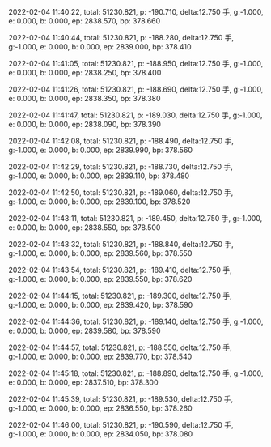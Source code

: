 2022-02-04 11:40:22, total: 51230.821, p: -190.710, delta:12.750 手, g:-1.000, e: 0.000, b: 0.000, ep: 2838.570, bp: 378.660

2022-02-04 11:40:44, total: 51230.821, p: -188.280, delta:12.750 手, g:-1.000, e: 0.000, b: 0.000, ep: 2839.000, bp: 378.410

2022-02-04 11:41:05, total: 51230.821, p: -188.950, delta:12.750 手, g:-1.000, e: 0.000, b: 0.000, ep: 2838.250, bp: 378.400

2022-02-04 11:41:26, total: 51230.821, p: -188.690, delta:12.750 手, g:-1.000, e: 0.000, b: 0.000, ep: 2838.350, bp: 378.380

2022-02-04 11:41:47, total: 51230.821, p: -189.030, delta:12.750 手, g:-1.000, e: 0.000, b: 0.000, ep: 2838.090, bp: 378.390

2022-02-04 11:42:08, total: 51230.821, p: -188.490, delta:12.750 手, g:-1.000, e: 0.000, b: 0.000, ep: 2839.990, bp: 378.560

2022-02-04 11:42:29, total: 51230.821, p: -188.730, delta:12.750 手, g:-1.000, e: 0.000, b: 0.000, ep: 2839.110, bp: 378.480

2022-02-04 11:42:50, total: 51230.821, p: -189.060, delta:12.750 手, g:-1.000, e: 0.000, b: 0.000, ep: 2839.100, bp: 378.520

2022-02-04 11:43:11, total: 51230.821, p: -189.450, delta:12.750 手, g:-1.000, e: 0.000, b: 0.000, ep: 2838.550, bp: 378.500

2022-02-04 11:43:32, total: 51230.821, p: -188.840, delta:12.750 手, g:-1.000, e: 0.000, b: 0.000, ep: 2839.560, bp: 378.550

2022-02-04 11:43:54, total: 51230.821, p: -189.410, delta:12.750 手, g:-1.000, e: 0.000, b: 0.000, ep: 2839.550, bp: 378.620

2022-02-04 11:44:15, total: 51230.821, p: -189.300, delta:12.750 手, g:-1.000, e: 0.000, b: 0.000, ep: 2839.420, bp: 378.590

2022-02-04 11:44:36, total: 51230.821, p: -189.140, delta:12.750 手, g:-1.000, e: 0.000, b: 0.000, ep: 2839.580, bp: 378.590

2022-02-04 11:44:57, total: 51230.821, p: -188.550, delta:12.750 手, g:-1.000, e: 0.000, b: 0.000, ep: 2839.770, bp: 378.540

2022-02-04 11:45:18, total: 51230.821, p: -188.890, delta:12.750 手, g:-1.000, e: 0.000, b: 0.000, ep: 2837.510, bp: 378.300

2022-02-04 11:45:39, total: 51230.821, p: -189.530, delta:12.750 手, g:-1.000, e: 0.000, b: 0.000, ep: 2836.550, bp: 378.260

2022-02-04 11:46:00, total: 51230.821, p: -190.590, delta:12.750 手, g:-1.000, e: 0.000, b: 0.000, ep: 2834.050, bp: 378.080